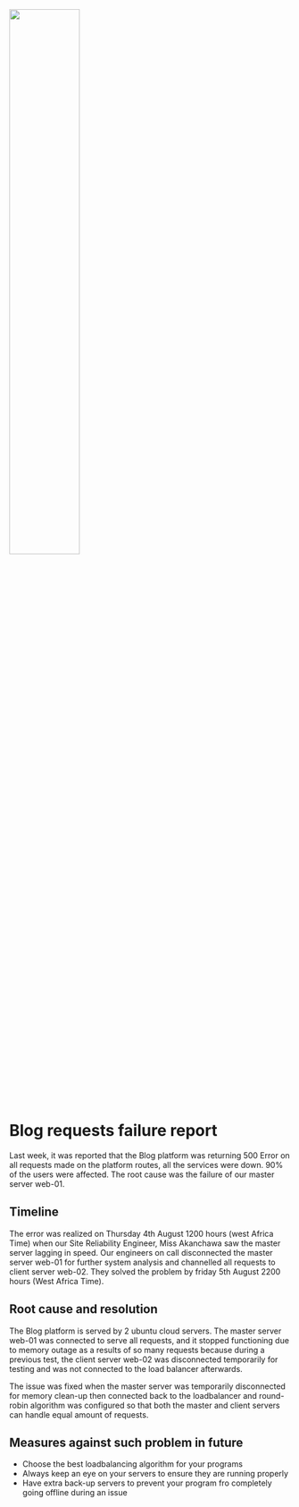 <img src=./image.png width=50%>

# Blog requests failure report
Last week, it was reported that the Blog platform was returning 500 Error on all requests made on the platform routes, all the services were down.  90% of the users were affected. The root cause was the failure of our master server web-01.

## Timeline
The error was realized on Thursday 4th August 1200 hours (west Africa Time) when our Site Reliability Engineer, Miss Akanchawa saw the master server lagging in speed. Our engineers on call disconnected the master server web-01 for further system analysis and channelled all requests to client server web-02. They solved the problem by friday 5th August 2200 hours (West Africa Time).

## Root cause and resolution
The Blog platform is served by 2 ubuntu cloud servers. The master server web-01 was connected to serve all requests, and it stopped functioning due to memory outage as a results of so many requests because during a previous test, the client server web-02 was disconnected temporarily for testing and was not connected to the load balancer afterwards. 


The issue was fixed when the master server was temporarily disconnected for memory clean-up then connected back to the loadbalancer and round-robin algorithm was configured so that both the master and client servers can handle equal amount of requests.

## Measures against such problem in future
- Choose the best loadbalancing algorithm for your programs
- Always keep an eye on your servers to ensure they are running properly
- Have extra back-up servers to prevent your program fro completely going offline during an issue
